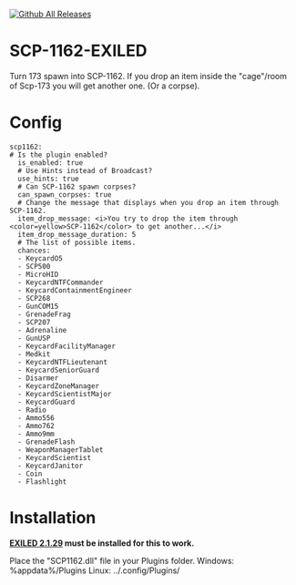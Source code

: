 [![Github All Releases](https://img.shields.io/github/downloads/xRoier/SCP-1162-EXILED/total?color=blueviolet&style=for-the-badge)]()
# SCP-1162-EXILED

Turn 173 spawn into SCP-1162.
If you drop an item inside the "cage"/room of Scp-173 you will get another one. (Or a corpse).

# Config
```
scp1162:
# Is the plugin enabled?
  is_enabled: true
  # Use Hints instead of Broadcast?
  use_hints: true
  # Can SCP-1162 spawn corpses?
  can_spawn_corpses: true
  # Change the message that displays when you drop an item through SCP-1162.
  item_drop_message: <i>You try to drop the item through <color=yellow>SCP-1162</color> to get another...</i>
  item_drop_message_duration: 5
  # The list of possible items.
  chances:
  - KeycardO5
  - SCP500
  - MicroHID
  - KeycardNTFCommander
  - KeycardContainmentEngineer
  - SCP268
  - GunCOM15
  - GrenadeFrag
  - SCP207
  - Adrenaline
  - GunUSP
  - KeycardFacilityManager
  - Medkit
  - KeycardNTFLieutenant
  - KeycardSeniorGuard
  - Disarmer
  - KeycardZoneManager
  - KeycardScientistMajor
  - KeycardGuard
  - Radio
  - Ammo556
  - Ammo762
  - Ammo9mm
  - GrenadeFlash
  - WeaponManagerTablet
  - KeycardScientist
  - KeycardJanitor
  - Coin
  - Flashlight
```


# Installation

**[EXILED 2.1.29](https://github.com/galaxy119/EXILED) must be installed for this to work.**

Place the "SCP1162.dll" file in your Plugins folder.
Windows: %appdata%/Plugins
Linux: ../.config/Plugins/
